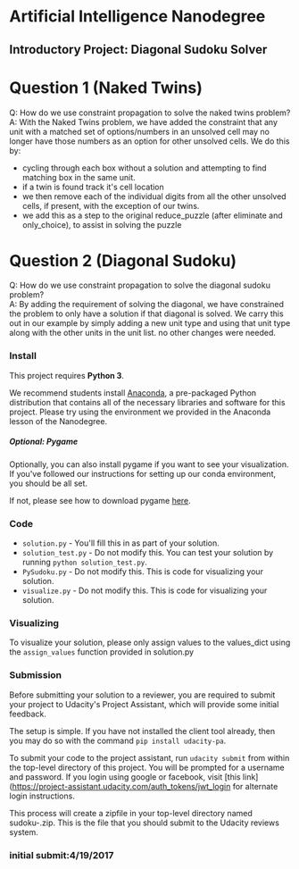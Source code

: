 # Artificial Intelligence Nanodegree
## Introductory Project: Diagonal Sudoku Solver

# Question 1 (Naked Twins)
Q: How do we use constraint propagation to solve the naked twins problem?  
A: With the Naked Twins problem, we have added the constraint that any unit with a matched set of options/numbers in an unsolved cell may no longer have those numbers as an option for other unsolved cells. We do this by:
* cycling through each box without a solution and attempting to find matching box in the same unit. 
* if a twin is found track it's cell location
* we then remove each of the individual digits from all the other unsolved cells, if present, with the exception of our twins.
* we add this as a step to the original reduce_puzzle (after eliminate and only_choice), to assist in solving the puzzle

# Question 2 (Diagonal Sudoku)
Q: How do we use constraint propagation to solve the diagonal sudoku problem?  
A: By adding the requirement of solving the diagonal, we have constrained the problem to only have a solution if that diagonal is solved.
 We carry this out in our example by simply adding a new unit type and using that unit type along with the other units in the unit list. no other changes were needed.

### Install

This project requires **Python 3**.

We recommend students install [Anaconda](https://www.continuum.io/downloads), a pre-packaged Python distribution that contains all of the necessary libraries and software for this project. 
Please try using the environment we provided in the Anaconda lesson of the Nanodegree.

##### Optional: Pygame

Optionally, you can also install pygame if you want to see your visualization. If you've followed our instructions for setting up our conda environment, you should be all set.

If not, please see how to download pygame [here](http://www.pygame.org/download.shtml).

### Code

* `solution.py` - You'll fill this in as part of your solution.
* `solution_test.py` - Do not modify this. You can test your solution by running `python solution_test.py`.
* `PySudoku.py` - Do not modify this. This is code for visualizing your solution.
* `visualize.py` - Do not modify this. This is code for visualizing your solution.

### Visualizing

To visualize your solution, please only assign values to the values_dict using the ```assign_values``` function provided in solution.py

### Submission
Before submitting your solution to a reviewer, you are required to submit your project to Udacity's Project Assistant, which will provide some initial feedback.  

The setup is simple.  If you have not installed the client tool already, then you may do so with the command `pip install udacity-pa`.  

To submit your code to the project assistant, run `udacity submit` from within the top-level directory of this project.  You will be prompted for a username and password.  If you login using google or facebook, visit [this link](https://project-assistant.udacity.com/auth_tokens/jwt_login for alternate login instructions.

This process will create a zipfile in your top-level directory named sudoku-<id>.zip.  This is the file that you should submit to the Udacity reviews system.

### initial submit:4/19/2017
